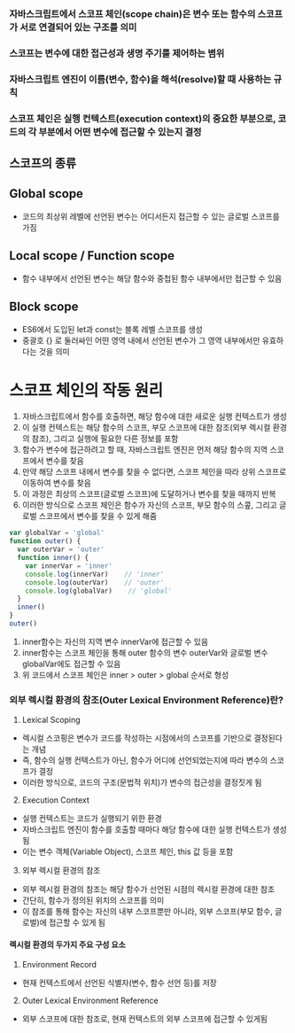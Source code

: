 ### 자바스크립트에서 스코프 체인(scope chain)은 변수 또는 함수의 스코프가 서로 연결되어 있는 구조를 의미
### 스코프는 변수에 대한 접근성과 생명 주기를 제어하는 볌위
### 자바스크립트 엔진이 이름(변수, 함수)을 해석(resolve)할 때 사용하는 규칙
### 스코프 체인은 실행 컨텍스트(execution context)의 중요한 부분으로, 코드의 각 부분에서 어떤 변수에 접근할 수 있는지 결정

## 스코프의 종류
## Global scope
  - 코드의 최상위 레벨에 선언된 변수는 어디서든지 접근할 수 있는 글로벌 스코프를 가짐
## Local scope / Function scope
  - 함수 내부에서 선언된 변수는 해당 함수와 중첩된 함수 내부에서만 접근할 수 있음
## Block scope
  - ES6에서 도입된 let과 const는 블록 레벨 스코프를 생성
  - 중괄호 {} 로 둘러싸인 어떤 영역 내에서 선언된 변수가 그 영역 내부에서만 유효하다는 것을 의미


# 스코프 체인의 작동 원리
  1. 자바스크립트에서 함수를 호출하면, 해당 함수에 대한 새로운 실행 컨텍스트가 생성
  2. 이 실행 컨텍스트는 해당 함수의 스코프, 부모 스코프에 대한 참조(외부 렉시컬 환경의 참조), 그리고 실행에 필요한 다른 정보를 포함
  3. 함수가 변수에 접근하려고 할 때, 자바스크립트 엔진은 먼저 해당 함수의 지역 스코프에서 변수를 찾음
  4. 만약 해당 스코프 내에서 변수를 찾을 수 없다면, 스코프 체인을 따라 상위 스코프로 이동하여 변수를 찾음
  5. 이 과정은 최상의 스코프(글로벌 스코프)에 도달하거나 변수를 찾을 때까지 반복
  6. 이러한 방식으로 스코프 체인은 함수가 자신의 스코프, 부모 함수의 스콮, 그리고 글로벌 스코프에서 변수를 찾을 수 있게 해줌


```js
var globalVar = 'global'
function outer() {
  var outerVar = 'outer'
  function inner() {
    var innerVar = 'inner'
    console.log(innerVar)    // 'inner'
    console.log(outerVar)    // 'outer'
    console.log(globalVar)    // 'global'
  }
  inner()
}
outer()
```

1. inner함수는 자신의 지역 변수 innerVar에 접근할 수 있음
2. inner함수는 스코프 체인을 통해 outer 함수의 변수 outerVar와 글로벌 변수 globalVar에도 접근할 수 있음
3. 위 코드에서 스코프 체인은 inner > outer > global 순서로 형성


### 외부 렉시컬 환경의 참조(Outer Lexical Environment Reference)란?

1. Lexical Scoping
  - 렉시컬 스코핑은 변수가 코드를 작성하는 시점에서의 스코프를 기반으로 결정된다는 개념
  - 즉, 함수의 실행 컨텍스트가 아닌, 함수가 어디에 선언되었는지에 따라 변수의 스코프가 결정
  - 이러한 방식으로, 코드의 구조(문법적 위치)가 변수의 접근성을 결정짓게 됨
2. Execution Context
  - 실행 컨텍스트는 코드가 실행되기 위한 환경
  - 자바스크립트 엔진이 함수를 호출할 때마다 해당 함수에 대한 실행 컨텍스트가 생성됨
  - 이는 변수 객체(Variable Object), 스코프 체인, this 값 등을 포함
3. 외부 렉시컬 환경의 참조
  - 외부 렉시컬 환경의 참조는 해당 함수가 선언된 시점의 렉시컬 환경에 대한 참조
  - 간단히, 함수가 정의된 위치의 스코프를 의미
  - 이 참조를 통해 함수는 자신의 내부 스코프뿐만 아니라, 외부 스코프(부모 함수, 글로벌)에 접근할 수 있게 됨
#### 렉시컬 환경의 두가지 주요 구성 요소
1. Environment Record
  - 현재 컨텍스트에서 선언된 식별자(변수, 함수 선언 등)를 저장
2.  Outer Lexical Environment Reference
  - 외부 스코프에 대한 참조로, 현재 컨텍스트의 외부 스코프에 접근할 수 있게됨
